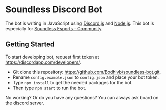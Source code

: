 # Soundless Discord Bot

The bot is writing in JavaScript using [Discord.js](https://discord.js.org/) and [Node.js](https://nodejs.org/). This bot is especially for [Soundless Esports - Community](https://discord.gg/6hWqhjz).

## Getting Started

To start developing bot, request first token at https://discordapp.com/developers/.

- Git clone this repository: https://github.com/Bodhivb/soundless-bot.git.
- Rename `config.example.json` to `config.json` and place your bot token.
- Type `npm install` to get the needed packages for the bot.
- Then type `npm start` to run the bot.

No working? Or do you have any questions? You can always ask board on the discord server.
